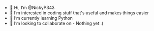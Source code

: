 - 👋 Hi, I’m @NickyP343
- 👀 I’m interested in coding stuff that's useful and makes things easier
- 🌱 I’m currently learning Python
- 💞️ I’m looking to collaborate on - Nothing yet :)
<!--- 📫 How to reach me -
-->
<!---
NickyP343/NickyP343 is a ✨ special ✨ repository because its `README.md` (this file) appears on your GitHub profile.
You can click the Preview link to take a look at your changes.
--->
